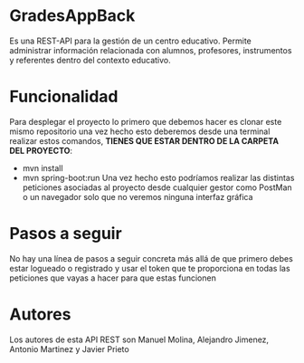 # GradesAppBack
Es una REST-API para la gestión de un centro educativo. Permite administrar información relacionada con alumnos, profesores, instrumentos y referentes dentro del contexto educativo.
# Funcionalidad
Para desplegar el proyecto lo primero que debemos hacer es clonar este mismo repositorio una vez hecho esto deberemos desde una terminal realizar estos comandos, **TIENES QUE ESTAR DENTRO DE LA CARPETA DEL PROYECTO**:
  - mvn install
  - mvn spring-boot:run
Una vez hecho esto podríamos realizar las distintas peticiones asociadas al proyecto desde cualquier gestor como PostMan o un navegador solo que no veremos ninguna interfaz gráfica
# Pasos a seguir
No hay una línea de pasos a seguir concreta más allá de que primero debes estar logueado o registrado y usar el token que te proporciona en todas las peticiones que vayas a hacer para que estas funcionen
# Autores
Los autores de esta API REST son Manuel Molina, Alejandro Jimenez, Antonio Martinez y Javier Prieto
